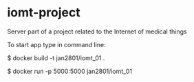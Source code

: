 # iomt-project
Server part of a project related to the Internet of medical things


To start app type in command line:

 $ docker build -t jan2801/iomt_01 .
 
 $ docker run -p 5000:5000 jan2801/iomt_01
